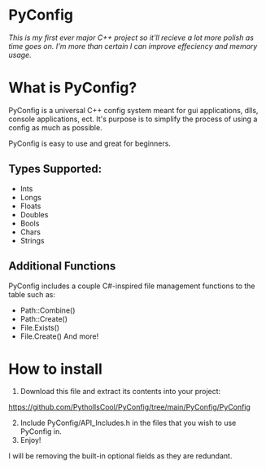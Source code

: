 # PyConfig
*This is my first ever major C++ project so it'll recieve a lot more polish as time goes on.*
*I'm more than certain I can improve effeciency and memory usage.*
# What is PyConfig?
PyConfig is a universal C++ config system meant for gui applications, dlls, console applications, ect.
It's purpose is to simplify the process of using a config as much as possible.

PyConfig is easy to use and great for beginners.

## Types Supported:
- Ints
- Longs
- Floats
- Doubles
- Bools
- Chars
- Strings

## Additional Functions
PyConfig includes a couple C#-inspired file management functions to the table such as:
- Path::Combine()
- Path::Create()
- File.Exists()
- File.Create()
And more!

# How to install
1. Download this file and extract its contents into your project:

https://github.com/PytholIsCool/PyConfig/tree/main/PyConfig/PyConfig

2. Include PyConfig/API_Includes.h in the files that you wish to use PyConfig in.
3. Enjoy!

I will be removing the built-in optional fields as they are redundant. 